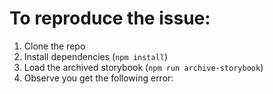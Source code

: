 # To reproduce the issue:

1. Clone the repo
2. Install dependencies (`npm install`)
3. Load the archived storybook (`npm run archive-storybook`)
4. Observe you get the following error:
```bash
```